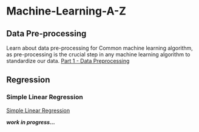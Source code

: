 # Machine-Learning-A-Z

## Data Pre-processing

Learn about data pre-processing for Common machine learning algorithm, as pre-processing is the crucial step in any machine learning algorithm to standardize our data.
[Part 1 - Data Preprocessing](/Part%201%20-%20Data%20Preprocessing)

## Regression

### Simple Linear Regression

[Simple Linear Regression](Section%204%20-%20Simple%20Linear%20Regression/Readme.md)

_**work in progress...**_
